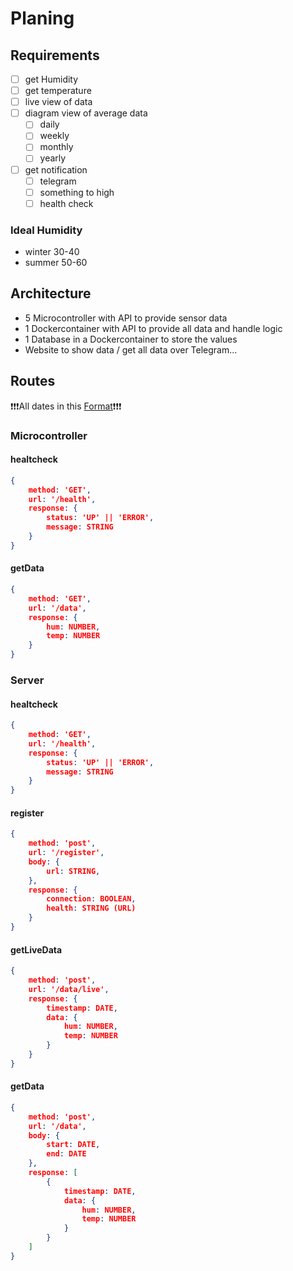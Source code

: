 # Planing

## Requirements

- [ ] get Humidity
- [ ] get temperature
- [ ] live view of data
- [ ] diagram view of average data
  - [ ] daily
  - [ ] weekly
  - [ ] monthly
  - [ ] yearly
  
- [ ] get notification 
  - [ ] telegram
  - [ ] something to high
  - [ ] health check 

### Ideal Humidity
- winter 30-40
- summer 50-60

## Architecture

- 5 Microcontroller with API to provide sensor data
- 1 Dockercontainer with API to provide all data and handle logic
- 1 Database in a Dockercontainer to store the values
- Website to show data / get all data over Telegram...

## Routes

❗❗❗All dates in this [Format](https://pradeepl.com/blog/dates-in-apis/#:~:text=The%20pattern%20for%20this%20date,in%20your%20RESTful%20web%20APIs.)❗❗❗

### Microcontroller

#### healtcheck
```json
{
    method: 'GET',
    url: '/health',
    response: {
        status: 'UP' || 'ERROR',
        message: STRING
    }
}
```

#### getData
```json
{
    method: 'GET',
    url: '/data',
    response: {
        hum: NUMBER,
        temp: NUMBER
    }
}
```

### Server

#### healtcheck
```json
{
    method: 'GET',
    url: '/health',
    response: {
        status: 'UP' || 'ERROR',
        message: STRING
    }
}
```

#### register
```json
{
    method: 'post',
    url: '/register',
    body: {
        url: STRING,
    },
    response: {
        connection: BOOLEAN,
        health: STRING (URL)
    }
}
```

#### getLiveData
```json
{
    method: 'post',
    url: '/data/live',
    response: {
        timestamp: DATE,
        data: {
            hum: NUMBER,
            temp: NUMBER
        }
    }
}
```

#### getData
```json
{
    method: 'post',
    url: '/data',
    body: {
        start: DATE,
        end: DATE
    },
    response: [
        {
            timestamp: DATE,
            data: {
                hum: NUMBER,
                temp: NUMBER
            }
        }
    ]
}
```